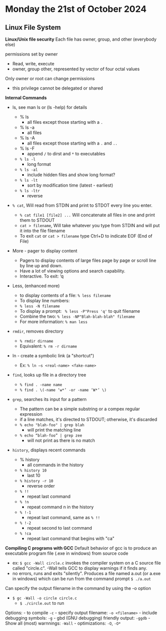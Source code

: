# Monday the 21st of October 2024

## Linux File System

**Linux/Unix file security**
Each file has owner, group, and other (everybody else)

permissions set by owner
- Read, write, execute
- owner, group other,
represented by vector of four octal values

Only owner or root can change permissions
- this privilege cannot be delegated or shared

**Internal Commands**
- ls, see man ls or (ls -help) for details
    - % ls
        - all files except those starting with a `.`
    - % ls -a
        - all files
    - % ls -A
        - all files except those starting with a `.` and `..`
    - % ls -F
        - append `/` to dirst and `*` to executables 
    - `% ls -l`
        - long format
    - `% ls -al`
        - include hidden files and show long format?
    - `% ls -lt`
        - sort by modification time (latest - earliest)
    - `% ls -ltr`
        - reverse

- `% cat`, Will read from STDIN and print to STDOT every line you enter.
    - `% cat file1 [file2] ...`  Will concatenate all files in one and print them to STDOUT
    - `cat > filename`, Will take whatever you type from STDIN and will put it into the file filename
    - To exit `cat` or `cat > filename` type Ctrl+D to indicate EOF (End of File)

- More - pager to display content
    - Pagers to display contents of large files page by page or
scroll line by line up and down.
    - Have a lot of viewing options and search capability.
    - Interactive. To exit: ‘q

- Less, (enhanced more)
    - to display contents of a file: `% less filename`
    - To display line numbers:
    - `% less -N filename` 
    - To display a prompt: ` % less -P"Press 'q'` to quit filename
    - Combine the two: `% less -NP"Blah-blah-blah" filename`
    - For more information: `% man less`

- `rmdir`, removes directory
    - `% rmdir dirname`
    - Equivalent: `% rm -r dirname`

- ln - create a symbolic link (a "shortcut")
    - Ex: `% ln –s <real-name> <fake-name>`

- `find`, looks up file in a directory tree
    - `% find . -name name`
    - `% find . \(-name ‘w*’ -or -name ‘W*’ \)`

- `grep`, searches its input for a pattern
    - The pattern can be a simple substring or a compex regular expression
    - if a line matches, it's directed to STDOUT; otherwise, it's discarded
    - `% echo "blah-foo" | grep blah`
        - will print the matching line
    - `% echo “blah-foo” | grep zee`
        - will not print as there is no match

- `history`, displays recent commands
    - % history
        - all commands in the history
    - `% history 10`
        - last 10
    - `% history -r 10`
        - reverse order
    - `% !!`
        - repeat last command
    - `% !n`
        - repeat command n in the history
    - `% !-1`
        - repeat last command, same as `% !!`
    - `% !-2`
        - repeat second to last command
    - `% !ca`
        - repeat last command that begins with "ca"


**Compiling C programs with GCC**
Default behavior of gcc is to produce an executable program file (.exe in windows) from source code
- ex: `$ gcc -Wall circle.c` invokes the compiler system on a C source file called "circle.c". -Wall tells GCC to display warnings if it finds any.
- no errors, runs and exits "silently". Produces a file named a.out (or a.exe in windows) which can be run from the command prompt `$ ./a.out`

Can specify the output filename in the command by using the -o option
- `$ gc -Wall -o circle circle.c`
    - `$ ./circle.out` to run

Options:
    - to compile `-c`
    - specify output filename: `-o <filename>`
    - include debugging symbols: `-g`
    - gbd (GNU debugging) friendly output: `-ggdb`
    - Show all (most) warnnings: `-Wall`
    - optimizations: `-O`, `-O*`
